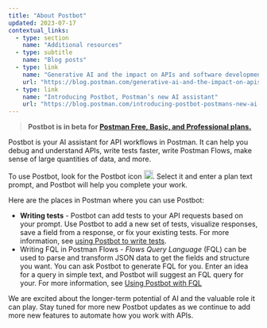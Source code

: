 ```yaml
---
title: "About Postbot"
updated: 2023-07-17
contextual_links:
  - type: section
    name: "Additional resources"
  - type: subtitle
    name: "Blog posts"
  - type: link
    name: "Generative AI and the impact on APIs and software development"
    url: "https://blog.postman.com/generative-ai-and-the-impact-on-apis-and-software-development/"
  - type: link
    name: "Introducing Postbot, Postman’s new AI assistant"
    url: "https://blog.postman.com/introducing-postbot-postmans-new-ai-assistant/"
---
```


> **Postbot is in beta for [Postman Free, Basic, and Professional plans.](https://www.postman.com/pricing/)**

Postbot is your AI assistant for API workflows in Postman. It can help you debug and understand APIs, write tests faster, write Postman Flows, make sense of large quantities of data, and more.

To use Postbot, look for the Postbot icon <img alt="Postbot icon" src="https://assets.postman.com/postman-docs/v10/icon-postbot-v10-16.jpg#icon" width="18px">. Select it and enter a plan text prompt, and Postbot will help you complete your work.

Here are the places in Postman where you can use Postbot:

* **Writing tests** - Postbot can add tests to your API requests based on your prompt. Use Postbot to add a new set of tests, visualize responses, save a field from a response, or fix your existing tests. For more information, see [using Postbot to write tests](/docs/writing-scripts/test-scripts#using-postbot-to-write-tests).
* Writing FQL in Postman Flows - _Flows Query Language_ (FQL) can be used to parse and transform JSON data to get the fields and structure you want. You can ask Postbot to generate FQL for you. Enter an idea for a query in simple text, and Postbot will suggest an FQL query for your. For more information, see [Using Postbot with FQL](/docs/postman-flows/flows-query-language/introduction-to-fql/#using-postbot-with-fql)

We are excited about the longer-term potential of AI and the valuable role it can play. Stay tuned for more new Postbot updates as we continue to add more new features to automate how you work with APIs.
